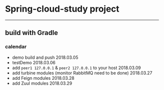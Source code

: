 # Spring-cloud-study project
------
## build with Gradle
### calendar
- demo build and push 2018.03.05
- testDemo 2018.03.06
- add `peer1 127.0.0.1` & `peer2 127.0.0.1` to your host 2018.03.09
- add turbine modules (monitor RabbitMQ need to be done) 2018.03.27
- add Feign modules 2018.03.28
- add Zuul modules 2018.03.29